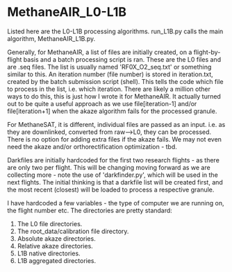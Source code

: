 # MethaneAIR_L0-L1B

Listed here are the L0-L1B processing algorithms. 
run_L1B.py calls the main algorithm, MethaneAIR_L1B.py. 


Generally, for MethaneAIR, a list of files are initially created, on a flight-by-flight basis and a batch processing script is ran. 
These are the L0 files and are .seq files. The list is usually named 'RF0X_O2_seq.txt' or something similar to this. 
An iteration number (file number) is stored in iteration.txt, created by the batch submission script (shell). 
This tells the code which file to process in the list, i.e. which iteration. 
There are likely a million other ways to do this, this is just how I wrote it for MethaneAIR.
It actually turned out to be quite a useful approach as we use file[iteration-1] and/or file[iteration+1] when the akaze algorithm fails for the processed granule. 

For MethaneSAT, it is different, individual files are passed as an input. i.e. as they are downlinked, converted from raw-->L0, they can be processed. 
There is no option for adding extra files if the akaze fails. 
We may not even need the akaze and/or orthorectification optimization - tbd.

Darkfiles are initially hardcoded for the first two research flights - as there are only two per flight. 
This will be changing moving forward as we are collecting more - note the use of 'darkfinder.py', which will be used in the next flights. 
The initial thinking is that a darkfile list will be created first, and the most recent (closest) will be loaded to process a respective granule.

I have hardcoded a few variables - the type of computer we are running on, the flight number etc. 
The directories are pretty standard:
1. The L0 file directories. 
2. The root_data/calibration file directory.
3. Absolute akaze directories. 
4. Relative akaze directories.
5. L1B native directories.
6. L1B aggregated directories.


